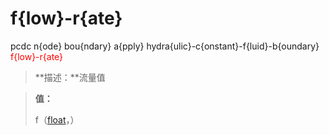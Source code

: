 # f{low}-r{ate}
pcdc n{ode} bou{ndary} a{pply} hydra{ulic}-c{onstant}-f{luid}-b{oundary} <span style='color: red;'>f{low}-r{ate}</span>
> **描述：**流量值

> 
> **值：**
> 
> f（[float](数据类型/float/)，）

